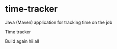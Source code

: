 # time-tracker
Java (Maven) application for tracking time on the job

Time tracker

Build again
hii all
